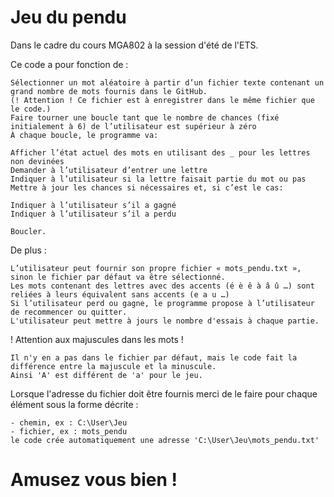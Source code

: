 # Jeu du pendu

Dans le cadre du cours MGA802 à la session d'été de l'ETS. 

Ce code a pour fonction de :

    Sélectionner un mot aléatoire à partir d’un fichier texte contenant un grand nombre de mots fournis dans le GitHub.
    (! Attention ! Ce fichier est à enregistrer dans le même fichier que le code.)
    Faire tourner une boucle tant que le nombre de chances (fixé initialement à 6) de l’utilisateur est supérieur à zéro
    À chaque boucle, le programme va:

    Afficher l’état actuel des mots en utilisant des _ pour les lettres non devinées
    Demander à l’utilisateur d’entrer une lettre
    Indiquer à l’utilisateur si la lettre faisait partie du mot ou pas
    Mettre à jour les chances si nécessaires et, si c’est le cas:

    Indiquer à l’utilisateur s’il a gagné
    Indiquer à l’utilisateur s’il a perdu

    Boucler.

De plus :

    L’utilisateur peut fournir son propre fichier « mots_pendu.txt », sinon le fichier par défaut va être sélectionné.
    Les mots contenant des lettres avec des accents (é è ê à â û …) sont reliées à leurs équivalent sans accents (e a u …)
    Si l’utilisateur perd ou gagne, le programme propose à l’utilisateur de recommencer ou quitter.
    L'utilisateur peut mettre à jours le nombre d'essais à chaque partie. 

! Attention aux majuscules dans les mots ! 

    Il n'y en a pas dans le fichier par défaut, mais le code fait la différence entre la majuscule et la minuscule.
    Ainsi 'A' est différent de 'a' pour le jeu.

Lorsque l'adresse du fichier doit être fournis merci de le faire pour chaque élément sous la forme décrite :

    - chemin, ex : C:\User\Jeu
    - fichier, ex : mots_pendu
    le code crée automatiquement une adresse 'C:\User\Jeu\mots_pendu.txt'

# Amusez vous bien !
